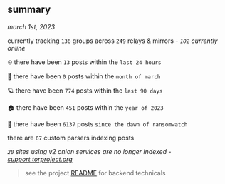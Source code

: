 
## summary
_march 1st, 2023_

currently tracking `136` groups across `249` relays & mirrors - _`102` currently online_

⏲ there have been `13` posts within the `last 24 hours`

🦈 there have been `0` posts within the `month of march`

🪐 there have been `774` posts within the `last 90 days`

🏚 there have been `451` posts within the `year of 2023`

🦕 there have been `6137` posts `since the dawn of ransomwatch`

there are `67` custom parsers indexing posts

_`20` sites using v2 onion services are no longer indexed - [support.torproject.org](https://support.torproject.org/onionservices/v2-deprecation/)_

> see the project [README](https://github.com/joshhighet/ransomwatch#ransomwatch--) for backend technicals
